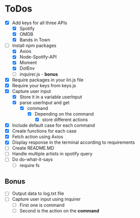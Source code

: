# ToDos

- [x] Add keys for all three APIs
  - [x] Spotify
  - [x] OMDB
  - [x] Bands in Town
- [ ] Install npm packages
  - [x] Axios
  - [x] Node-Spotify-API
  - [x] Moment
  - [x] DotEnv
  - [ ] inquirer.js - **bonus**
- [x] Require packages in your liri.js file
- [x] Require your keys from keys.js
- [x] Capture user input
  - [x] Store it in a variable userInput
  - [x] parse userInput and get
    - [x] command
      - [x] Depending on the command
        - [x] store different actions
- [x] Include default case for each command
- [x] Create functions for each case
- [x] Fetch action using Axios
- [x] Display response in the terminal according to requirements
- [ ] Create README.MD  
- [ ] Handle multiple artists in spotify query
- [ ] Do do-what-it-says
  - [ ] require fs

## Bonus
- [ ] Output data to log.txt file
- [ ] Capture user input using inquirer
  - [ ] First one is command
  - [ ] Second is the action on the **command**